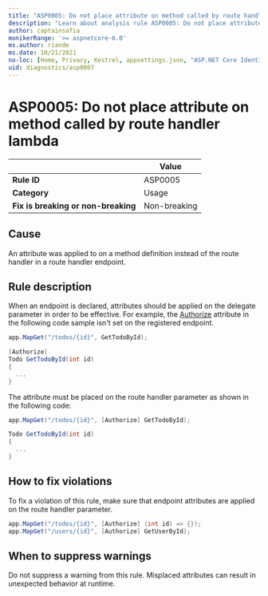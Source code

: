 ```yaml
---
title: "ASP0005: Do not place attribute on method called by route handler lambda"
description: "Learn about analysis rule ASP0005: Do not place attribute on method called by route handler lambda"
author: captainsafia
monikerRange: '>= aspnetcore-6.0'
ms.author: riande
ms.date: 10/21/2021
no-loc: [Home, Privacy, Kestrel, appsettings.json, "ASP.NET Core Identity", cookie, Cookie, Blazor, "Blazor Server", "Blazor WebAssembly", "Identity", "Let's Encrypt", Razor, SignalR]
uid: diagnostics/asp0007
---
```

# ASP0005: Do not place attribute on method called by route handler lambda

| | Value |
|-|-|
| **Rule ID** |ASP0005|
| **Category** |Usage|
| **Fix is breaking or non-breaking** |Non-breaking|

## Cause

An attribute was applied to on a method definition instead of the route handler in a route handler endpoint.

## Rule description

When an endpoint is declared, attributes should be applied on the delegate parameter in order to be effective. For example, the [Authorize](xref:Microsoft.AspNetCore.Authorization.AuthorizeAttribute) attribute in the following code sample isn't set on the registered endpoint.

```csharp
app.MapGet("/todos/{id}", GetTodoById);

[Authorize]
Todo GetTodoById(int id)
{
  ...
}
```

The attribute must be placed on the route handler parameter as shown in the following code:


```csharp
app.MapGet("/todos/{id}", [Authorize] GetTodoById);

Todo GetTodoById(int id)
{
  ...
}
```

## How to fix violations

To fix a violation of this rule, make sure that endpoint attributes are applied on the route handler parameter.

```csharp
app.MapGet("/todos/{id}", [Authorize] (int id) => {});
app.MapGet("/users/{id}", [Authorize] GetUserById);
```

## When to suppress warnings

Do not suppress a warning from this rule. Misplaced attributes can result in unexpected behavior at runtime.
